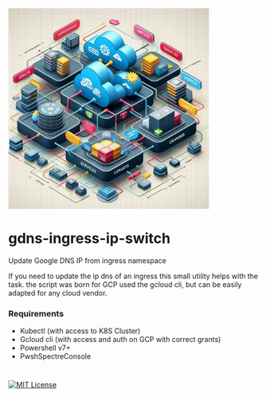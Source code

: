 <img src="/asset/Designer.jpeg" width="80%" height ="80%" >

# gdns-ingress-ip-switch
Update Google DNS IP from ingress namespace

If you need to update the ip dns of an ingress this small utility helps with the task.
the script was born for GCP used the gcloud cli, but can be easily adapted for any cloud vendor.

### Requirements

* Kubectl (with access to K8S Cluster)
* Gcloud cli (with access and auth on GCP with correct grants)
* Powershell v7+
* PwshSpectreConsole


#
[![MIT License](https://img.shields.io/badge/License-MIT-green.svg)](https://choosealicense.com/licenses/mit/)
